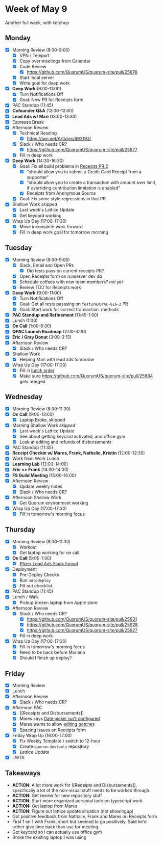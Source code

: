 # Week of May 9
Another full week, with ketchup

## Monday
- [x] Morning Review (8:00-9:00)
	- [x] VPN / Teleport
	- [x] Copy over meetings from Calendar
	- [x] Code Review
		- [x] https://github.com/QuorumUS/quorum-site/pull/25878
	- [x] Start local server
	- [x] Write goal for deep work
- [x] **Deep Work** (9:00-11:00)
	- [x] Turn Notifications Off
	- [x] Goal: New PR for Receipts form
- [x] PAC Standup (11:45)
- [x] **Cofounder Q&A** (12:00-13:00)
- [x] **Lead Ads w/ Mari** (13:00-13:30)
- [x] Espresso Break
- [x] Afternoon Review
	- [x] Technical Reading
		- [x] https://lwn.net/Articles/893193/
	- [x] Slack / Who needs CR?
		- [x] https://github.com/QuorumUS/quorum-site/pull/25877
	- [x] Fill in deep work
- [x] **Deep Work** (14:30-16:30)
	- [x] Goal: Fix all build problems in [Receipts PR 2](https://github.com/QuorumUS/quorum-site/pull/25884)
		- [x] "should allow you to submit a Credit Card Receipt from a supporter"
		- [x] "should allow you to create a transaction with amount over limit, if overriding contribution limitation is enabled"
		- [x] Receipts from Anonymous Source
	- [x] Goal: Fix some style regressions in that PR
- [x] Shallow Work *skipped*
	- [x] Last week's Lattice Update
	- [x] Get keycard working
- [x] Wrap Up Day (17:00-17:30)
	- [x] Move incomplete work forward
	- [x] Fill in deep work goal for tomorrow morning

## Tuesday
- [x] Morning Review (8:00-9:00)
	- [x] Slack, Email and Open PRs
		- [x] Did tests pass on current receipts PR?
	- [x] Open Receipts form on runserver dev db
	- [x] Schedule coffees with new team members? *not yet*
	- [x] Review TDD for Receipts work
- [x] **Deep Work** (9:00-11:00)
	- [x] Turn Notifications Off
	- [x] Goal: Get all tests passsing on `feature/QPAC-616-2` PR
	- [x] Goal: Start work for correct transaction. methods
 - [x] **PAC Standup and Refinement** (11:45-1:00)
 - [x] Lunch (1:00)
 - [x] **On Call** (1:00-6:00)
 - [x] **QPAC Launch Roadmap** (2:00-3:00)
 - [x] **Eric / Gray Donut** (3:00-3:15)
 - [x] Afternoon Review
	 - [x] Slack / Who needs CR?
 - [x] Shallow Work
	 - [x] Helping Mari with lead ads tomorrow
 - [x] Wrap Up Day (17:00-17:30)
	 - [x] Fill in [lunch order](https://quorumanalytics.slack.com/archives/C01QARH571U/p1652187604790829)
	 - [x] Make sure https://github.com/QuorumUS/quorum-site/pull/25884 gets merged

## Wednesday
 - [x] Morning Review (8:00-11:30)
 - [x] **On Call** (9:00-13:00)
	 - [x] Laptop Broke, skipped
 - [x] Morning Shallow Work *skipped*
	 - [x] Last week's Lattice Update
	 - [x]  See about getting keycard activated, and office gym
	 - [x] Look at editing and refunds of disbursements
 - [x] PAC Standup (11:45)
 - [x] **Receipt Checkin w/ Mares, Frank, Nathalie, Kristin** (12:00-12:30)
 - [x] Work from Work Lunch
 - [x] **Learning Lab** (13:00-14:00)
 - [x] **Eric <> Frank** (14:00-14:30)
 - [x] **FS Guild Meeting** (15:00-16:00)
 - [x] Afternoon Review
	 - [x] Update weekly notes
	 - [x] Slack / Who needs CR?
 - [x] Afternoon Shallow Work
	 - [x] Get Quorum environment working
 - [x] Wrap Up Day (17:00-17:30)
	 - [x] Fill in tomorrow's morning focus

## Thursday
 - [x] Morning Review (8:00-11:30)
	 - [x] Workout
	 - [x] Get laptop working for on call
 - [x] **On Call** (9:00-1:00)
	 - [x] [Pfizer Lead Ads Slack thread](https://quorumanalytics.slack.com/archives/CJ7D02KKN/p1651528974133789)
 - [x] Deployment
	 - [x] Pre-Deploy Checks
	 - [x] Run `autodeploy`
	 - [x] Fill out checklist
 - [x] PAC Standup (11:45)
 - [x] Lunch / Walk
	 - [x] Pickup broken laptop from Apple store
 - [x] Afternoon Review
	 - [x] Slack / Who needs CR?
		 - [x] https://github.com/QuorumUS/quorum-site/pull/25931
		 - [x] https://github.com/QuorumUS/quorum-site/pull/25928
		 - [x] https://github.com/QuorumUS/quorum-site/pull/25927
	 - [x] Fill in deep work
 - [x] Wrap Up Day (17:00-17:30)
	 - [x] Fill in tomorrow's morning focus
	 - [x] Need to be back before Mariana
	 - [x] Should I finish up deploy?

## Friday
 - [x] Morning Review
 - [x] Lunch
 - [x] Afternoon Review
	 - [x] Slack / Who needs CR?
 - [x] Afternoon PAC
	 - [x] [[Receipts and Disbursements]]
	 - [x] Mares says [Date picker isn't configured](https://quorumanalytics.slack.com/archives/CUMJ0EK4J/p1652459578739319?thread_ts=1652459564.440879&cid=CUMJ0EK4J)
	 - [x] Mares wants to allow [editing batches](https://quorumanalytics.slack.com/archives/CUMJ0EK4J/p1652464417321449)
	 - [x] Spacing issues on Receipts form
 - [x] Friday Wrap Up (16:00-17:00)
	 - [x] Fix Weekly Template / switch to 12-hour
	 - [x] Create `quorum-devtools` repository
	 - [x] Lattice Update
 - [x] LWTA

## Takeaways
 - **ACTION**: A lot more work for [[Receipts and Disbursements]], specifically a lot of the non-visual stuff needs to be worked through.
 - **ACTION**: Get review for new repository stuff
 - **ACTION**: Start more organized personal todo on typescript work
 - **ACTION:** Get laptop from Mares
 - **ACTION**: Figure out lattice update situation (not showingup)
 - Got positive feedback from Nathalie, Frank and Mares on Receipts form
 - First 1 on 1 with Frank, short but seemed to go positively. Said he'd rather give time back than use for meeting.
 - Got keycard so I can actually use office gym
 - Broke the existing laptop I was using